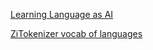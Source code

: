 <a href="LearningLanguageAsAI/index.html">  Learning Language as AI  </a>

<a href="ZiTokenizer/languages">  ZiTokenizer vocab of languages  </a>